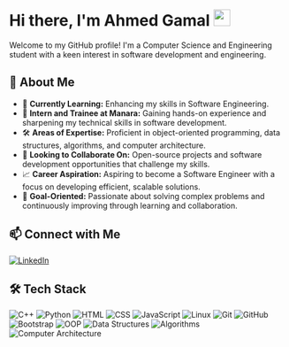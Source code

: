 # Hi there, I'm Ahmed Gamal <img src="https://raw.githubusercontent.com/MartinHeinz/MartinHeinz/master/wave.gif" width="30px">


Welcome to my GitHub profile! I'm a Computer Science and Engineering student with a keen interest in software development and engineering.

## 🚀 About Me
- 🌱 **Currently Learning:** Enhancing my skills in Software Engineering.
- 💼 **Intern and Trainee at Manara:** Gaining hands-on experience and sharpening my technical skills in software development.
- 🛠️ **Areas of Expertise:** Proficient in object-oriented programming, data structures, algorithms, and computer architecture.
- 👯 **Looking to Collaborate On:** Open-source projects and software development opportunities that challenge my skills.
- 📈 **Career Aspiration:** Aspiring to become a Software Engineer with a focus on developing efficient, scalable solutions.
- 🎯 **Goal-Oriented:** Passionate about solving complex problems and continuously improving through learning and collaboration.

## 📫 Connect with Me
<p align="left">
  <a href="https://www.linkedin.com/in/ahmed-gamal4/"><img src="https://img.shields.io/badge/LinkedIn-0A66C2?style=for-the-badge&logo=linkedin&logoColor=white" alt="LinkedIn" /></a>
</p>

## 🛠 Tech Stack
<p align="left">
  <img src="https://img.shields.io/badge/C++-00599C?style=for-the-badge&logo=cplusplus&logoColor=white" alt="C++" />
  <img src="https://img.shields.io/badge/Python-3776AB?style=for-the-badge&logo=python&logoColor=white" alt="Python" />
  <img src="https://img.shields.io/badge/HTML5-E34F26?style=for-the-badge&logo=html5&logoColor=white" alt="HTML" />
  <img src="https://img.shields.io/badge/CSS3-1572B6?style=for-the-badge&logo=css3&logoColor=white" alt="CSS" />
  <img src="https://img.shields.io/badge/JavaScript-F7DF1E?style=for-the-badge&logo=javascript&logoColor=black" alt="JavaScript" />
  <img src="https://img.shields.io/badge/Linux-FCC624?style=for-the-badge&logo=linux&logoColor=black" alt="Linux" />
  <img src="https://img.shields.io/badge/Git-F05032?style=for-the-badge&logo=git&logoColor=white" alt="Git" />
  <img src="https://img.shields.io/badge/GitHub-181717?style=for-the-badge&logo=github&logoColor=white" alt="GitHub" />
  <img src="https://img.shields.io/badge/Bootstrap-7952B3?style=for-the-badge&logo=bootstrap&logoColor=white" alt="Bootstrap" />
  <img src="https://img.shields.io/badge/OOP-3DDC84?style=for-the-badge&logo=oop&logoColor=white" alt="OOP" />
  <img src="https://img.shields.io/badge/Data%20Structures-4A4A55?style=for-the-badge" alt="Data Structures" />
  <img src="https://img.shields.io/badge/Algorithms-FF6F00?style=for-the-badge" alt="Algorithms" />
  <img src="https://img.shields.io/badge/Computer%20Architecture-8E44AD?style=for-the-badge" alt="Computer Architecture" />
</p>


